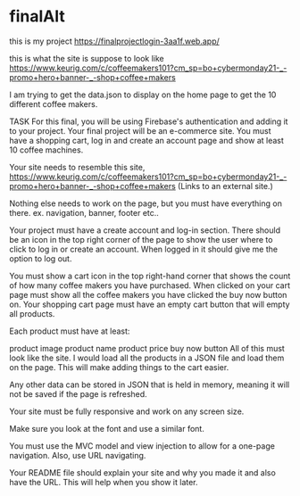# finalAlt

this is my project
https://finalprojectlogin-3aa1f.web.app/

this is what the site is suppose to look like
https://www.keurig.com/c/coffeemakers101?cm_sp=bo+cybermonday21-_-promo+hero+banner-_-shop+coffee+makers

I am trying to get the data.json to display on the home page to get the 10 different coffee makers.

TASK
For this final, you will be using Firebase's authentication and adding it to your project. Your final project will be an e-commerce site. You must have a shopping cart, log in and create an account page and show at least 10 coffee machines.  

Your site needs to resemble this site, https://www.keurig.com/c/coffeemakers101?cm_sp=bo+cybermonday21-_-promo+hero+banner-_-shop+coffee+makers (Links to an external site.)

Nothing else needs to work on the page, but you must have everything on there. ex. navigation, banner, footer etc..

Your project must have a create account and log-in section. There should be an icon in the top right corner of the page to show the user where to click to log in or create an account. When logged in it should give me the option to log out. 

You must show a cart icon in the top right-hand corner that shows the count of how many coffee makers you have purchased. When clicked on your cart page must show all the coffee makers you have clicked the buy now button on. Your shopping cart page must have an empty cart button that will empty all products. 

Each product must have at least:

product image
product name
product price
buy now button
All of this must look like the site. I would load all the products in a JSON file and load them on the page. This will make adding things to the cart easier.

Any other data can be stored in JSON that is held in memory, meaning it will not be saved if the page is refreshed. 

Your site must be fully responsive and work on any screen size.

Make sure you look at the font and use a similar font. 

You must use the MVC model and view injection to allow for a one-page navigation. Also, use URL navigating. 

Your README file should explain your site and why you made it and also have the URL. This will help when you show it later. 
